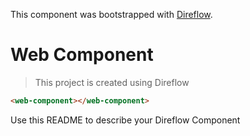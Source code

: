 This component was bootstrapped with [Direflow](https://direflow.io).

# Web Component
> This project is created using Direflow

```html
<web-component></web-component>
```

Use this README to describe your Direflow Component